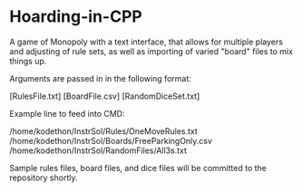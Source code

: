 # Hoarding-in-CPP
A game of Monopoly with a text interface, that allows for multiple players and adjusting of rule sets, as well as importing of varied "board" files to mix things up.

Arguments are passed in in the following format:

[RulesFile.txt] [BoardFile.csv] [RandomDiceSet.txt]


Example line to feed into CMD:

/home/kodethon/InstrSol/Rules/OneMoveRules.txt /home/kodethon/InstrSol/Boards/FreeParkingOnly.csv /home/kodethon/InstrSol/RandomFiles/All3s.txt

Sample rules files, board files, and dice files will be committed to the repository shortly. 

